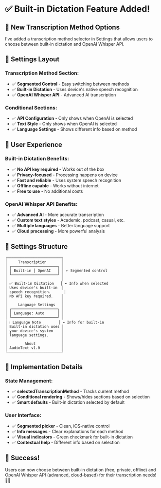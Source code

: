 # ✅ Built-in Dictation Feature Added!

## 🎯 **New Transcription Method Options**

I've added a transcription method selector in Settings that allows users to choose between built-in dictation and OpenAI Whisper API.

## 📱 **Settings Layout**

### **Transcription Method Section:**
- ✅ **Segmented Control** - Easy switching between methods
- ✅ **Built-in Dictation** - Uses device's native speech recognition
- ✅ **OpenAI Whisper API** - Advanced AI transcription

### **Conditional Sections:**
- ✅ **API Configuration** - Only shows when OpenAI is selected
- ✅ **Text Style** - Only shows when OpenAI is selected
- ✅ **Language Settings** - Shows different info based on method

## 🎨 **User Experience**

### **Built-in Dictation Benefits:**
- ✅ **No API key required** - Works out of the box
- ✅ **Privacy-focused** - Processing happens on device
- ✅ **Fast and reliable** - Uses system speech recognition
- ✅ **Offline capable** - Works without internet
- ✅ **Free to use** - No additional costs

### **OpenAI Whisper API Benefits:**
- ✅ **Advanced AI** - More accurate transcription
- ✅ **Custom text styles** - Academic, podcast, casual, etc.
- ✅ **Multiple languages** - Better language support
- ✅ **Cloud processing** - More powerful analysis

## 🔧 **Settings Structure**

```
┌─────────────────────────┐
│     Transcription       │
│ ┌─────────────────────┐ │
│ │ Built-in │ OpenAI   │ │ ← Segmented control
│ └─────────────────────┘ │
│                         │
│ ✅ Built-in Dictation   │ ← Info when selected
│ Uses device's built-in  │
│ speech recognition.      │
│ No API key required.    │
│                         │
│     Language Settings   │
│ ┌─────────────────────┐ │
│ │ Language: Auto      │ │
│ └─────────────────────┘ │
│ ℹ️ Language Note        │ ← Info for built-in
│ Built-in dictation uses │
│ your device's system    │
│ language settings.      │
│                         │
│        About            │
│ AudioText v1.0          │
└─────────────────────────┘
```

## 🚀 **Implementation Details**

### **State Management:**
- ✅ **selectedTranscriptionMethod** - Tracks current method
- ✅ **Conditional rendering** - Shows/hides sections based on selection
- ✅ **Smart defaults** - Built-in dictation selected by default

### **User Interface:**
- ✅ **Segmented picker** - Clean, iOS-native control
- ✅ **Info messages** - Clear explanations for each method
- ✅ **Visual indicators** - Green checkmark for built-in dictation
- ✅ **Contextual help** - Different info based on selection

## 🎉 **Success!**

Users can now choose between built-in dictation (free, private, offline) and OpenAI Whisper API (advanced, cloud-based) for their transcription needs! 🎤✨
